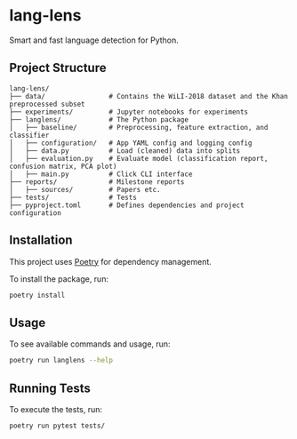 # lang-lens

Smart and fast language detection for Python.

## Project Structure

```
lang-lens/
├── data/                # Contains the WiLI-2018 dataset and the Khan preprocessed subset
├── experiments/         # Jupyter notebooks for experiments
├── langlens/            # The Python package
│   ├── baseline/        # Preprocessing, feature extraction, and classifier
│   ├── configuration/   # App YAML config and logging config
│   ├── data.py          # Load (cleaned) data into splits
│   ├── evaluation.py    # Evaluate model (classification report, confusion matrix, PCA plot)
│   ├── main.py          # Click CLI interface
├── reports/             # Milestone reports
│   ├── sources/         # Papers etc.
├── tests/               # Tests
├── pyproject.toml       # Defines dependencies and project configuration
```

## Installation

This project uses [Poetry](https://python-poetry.org/) for dependency management.

To install the package, run:

```sh
poetry install
```

## Usage

To see available commands and usage, run:

```sh
poetry run langlens --help
```

## Running Tests

To execute the tests, run:

```sh
poetry run pytest tests/
```

